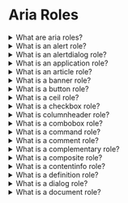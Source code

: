 # Aria Roles

<details>
  <summary>What are aria roles?</summary>

ARIA roles provide semantic meaning to content, allowing screen readers and other tools to present and support interaction with object in a way that is consistent with user expectations of that type of object. ARIA roles can be used to describe elements that don't natively exist in HTML or exist but don't yet have full browser support.

</details>

<details>
  <summary>What is an alert role?</summary>

The alert role is used to communicate an important and usually time-sensitive message to the user. When this role is added to an element, the browser will send out an accessible alert event to assistive technology products which can then notify the user.

The alert role should only be used for information that requires the user's immediate attention, for example:

- An invalid value was entered into a form field
- The user's login session is about to expire
- The connection to the server was lost so local changes will not be saved

**Note** It is possible to use aria-live="alert" instead of the role.

[More >>](https://developer.mozilla.org/en-US/docs/Web/Accessibility/ARIA/Roles/alert_role)

</details>

<details>
  <summary>What is an alertdialog role?</summary>

The alertdialog role is used to notify users of urgent information that demands the user's immediate attention. Including role="alertdialog" on the element containing the dialog helps assistive technology identify the content as being grouped and separated from the rest of the page content. Examples include error messages that require confirmation and other action confirmation prompts.

[More >>](https://developer.mozilla.org/en-US/docs/Web/Accessibility/ARIA/Roles/alertdialog_role)

</details>

<details>
  <summary>What is an application role?</summary>

The application document structure role, indicates to assistive technologies that this part of the web content contains elements that do not conform to any other known HTML element or WAI-ARIA widget. Any sort of special interpretation of HTML structures and widgets should be suspended, and control should be completely handed over to the browser and web application to handle mouse, keyboard, or touch interaction.

In this mode, the web author is completely responsible for handling any and all keyboard input, focus management, and other interactions and cannot assume assistive technologies would do any processing on their end.

If the web application encompassed by the application role contains parts that should be treated like normal web content, a role of document or article should be used to contain such content.

[More >>](https://developer.mozilla.org/en-US/docs/Web/Accessibility/ARIA/Roles/application_role)

</details>

<details>
  <summary>What is an article role?</summary>

The article document structure role denotes a section of a document, page, or site that, if it were standing on its own, could be viewed as a complete document, page or site. The aim of a set of article sections is to indicate their relationship to one another.

**Note** It is possible to use article tag instead of the role.

[More >>](https://developer.mozilla.org/en-US/docs/Web/Accessibility/ARIA/Roles/article_role)

</details>

<details>
  <summary>What is a banner role?</summary>

A banner landmark role overwrites the implicit ARIA role of the container element upon which it is applied. It should be reserved for globally repeating site-wide content that is generally located at the top of every page.

**Note** It is possible to use header tag instead of the role.

[More >>](https://developer.mozilla.org/en-US/docs/Web/Accessibility/ARIA/Roles/banner_role)

</details>

<details>
  <summary>What is a button role?</summary>

The button role identifies an element as a button to assistive technology such as screen readers. A button is a widget used to perform actions such as submitting a form, opening a dialog, canceling an action, or performing a command such as inserting a new record or displaying information. Adding role="button" tells assistive technology that the element is a button but provides no button functionality. Use <button> or <input> with type="button" instead.

[More >>](https://developer.mozilla.org/en-US/docs/Web/Accessibility/ARIA/Roles/button_role)

</details>

<details>
  <summary>What is a ceil role?</summary>

The element with role="cell" is a cell within a row, optionally within a rowgroup, within a table. If the cell is in a grid or treegrid, opt for gridcell. Using native HTML td elements, whenever possible, is strongly encouraged.

Each element with role="cell" MUST be nested in a container element with role="row". That row, in turn, can be nested within an element with role="rowgroup", and should be nested within a grid, table or treegrid. If a cell contains column or row header information, use the columnheader or rowheader roles, respectively. If the cell does not contain header information and is nested in a grid or treegrid, the role of gridcell may be more appropriate.

A cell can contain a number of property attributes clarifying the cell's position within the tabular data structure, including aria-colindex, aria-colspan, aria-rowindex, and aria-rowspan.

[More >>](https://developer.mozilla.org/en-US/docs/Web/Accessibility/ARIA/Roles/cell_role)
.

</details>

<details>
  <summary>What is a checkbox role?</summary>

The native HTML checkbox form control had two states ("checked" or "not checked"), with an indeterminate state settable via JavaScript. Similarly, an element with role="checkbox" can expose three states through the aria-checked attribute: true, false, or mixed.

Since a checkbox is an interactive control, it must be focusable and keyboard accessible. If the role is applied to a non-focusable element, use the tabindex attribute to change this. The expected keyboard shortcut for activating a checkbox is the Space key.

The developer is required to change the value of the aria-checked attribute dynamically when the checkbox is activated.

[More >>](https://developer.mozilla.org/en-US/docs/Web/Accessibility/ARIA/Roles/checkbox_role)

</details>

<details>
  <summary>What is columnheader role?</summary>

An element with role="columnheader" nested as a descendant for an element with role="row", is a static tabular structure of a column header cell in a tabular container, either a table or grid, or other chart that needs to show data relationships. To be supported, the columnheader must be nested in an element with the role of row.

[More >>](https://developer.mozilla.org/en-US/docs/Web/Accessibility/ARIA/Roles/columnheader_role)

</details>

<details>
  <summary>What is a combobox role?</summary>

A combobox is a composite widget that combines a named input field with a popup providing possible values for that input field. The purpose of a this widget is to improve user experience by helping the user select a value without having to type in the complete value and, optionally depending whether supported values are limited, preventing the user from entering invalid or otherwise unsupported values.

The combobox role is set on input that controls another element, such as a listbox or grid, that can dynamically pop up to help the user set the value of the input.

[More >>](https://developer.mozilla.org/en-US/docs/Web/Accessibility/ARIA/Roles/combobox_role)

</details>

<details>
  <summary>What is a command role?</summary>

The command role defines a widget that performs an action but does not receive input data.

**note** don't use it.

[More >>](https://developer.mozilla.org/en-US/docs/Web/Accessibility/ARIA/Roles/command_role)

</details>

<details>
  <summary>What is a comment role?</summary>

The comment landmark role semantically denotes a comment/reaction to some content on the page, or to a previous comment.

[More >>](https://developer.mozilla.org/en-US/docs/Web/Accessibility/ARIA/Roles/comment_role)

</details>

<details>
  <summary>What is a complementary role?</summary>

The complementary landmark role is used to designate a supporting section that relates to the main content, yet can stand alone when separated. These sections are frequently presented as sidebars or call-out boxes. If possible, use the HTML aside element instead.

[More >>](https://developer.mozilla.org/en-US/docs/Web/Accessibility/ARIA/Roles/complementary_role)

</details>

<details>
  <summary>What is a composite role?</summary>

The composite abstract role indicates a widget that may contain navigable descendants or owned children.

**note** don't use it.

[More >>](https://developer.mozilla.org/en-US/docs/Web/Accessibility/ARIA/Roles/composite_role)

</details>

<details>
  <summary>What is a contentinfo role?</summary>

The contentinfo role defines a footer, containing identifying information such as copyright information, navigation links, and privacy statements, found on every document within a site. This section is commonly called a footer.

**note** use footer tag instead of the contentinfo role

[More >>](https://developer.mozilla.org/en-US/docs/Web/Accessibility/ARIA/Roles/contentinfo_role)

</details>

<details>
  <summary>What is a definition role?</summary>

The definition ARIA role can be included an element that is a definition of a term or concept, similar to the native dfn element. To associate the definition with the term being defined, and to provide an accessible name, reference the term being defined with role="term", using aria-labelledby.

[More >>](https://developer.mozilla.org/en-US/docs/Web/Accessibility/ARIA/Roles/definition_role)

</details>

<details>
  <summary>What is a dialog role?</summary>

The dialog role is used to mark up an HTML based application dialog or window that separates content or UI from the rest of the web application or page. Dialogs are generally placed on top of the rest of the page content using an overlay. Dialogs can be either non-modal (it's still possible to interact with content outside of the dialog) or modal (only the content in the dialog can be interacted with).

[More >>](https://developer.mozilla.org/en-US/docs/Web/Accessibility/ARIA/Roles/dialog_role)

</details>

<details>
  <summary>What is a document role?</summary>

The document role is for the top container containing content that assistive technology users may want to browse in a reading mode. Only useful on focusable sections within complex composite widgets or applications, the document role inform assistive technologies to the reading context back to a reading mode: The document role tells assistive technologies with reading or browse modes to use the document mode to read the content contained within this element.

[More >>](https://developer.mozilla.org/en-US/docs/Web/Accessibility/ARIA/Roles/document_role)

<details>

<details>
  <summary>Waht are structural roles?</summary>

Structural ARIA roles were originally created as a bridge to inform assistive technologies of HTML5 elements that were not yet fully supported in browsers. Some roles, like presentation, toolbar and tooltip, provide information on the document structure to assistive technologies in cases where equivalent native HTML elements don't exist. Other roles, including those listed in the table below, are not needed, as there are semantic HTML elements with the same meanings. In many cases, these equivalent HTML elements have always been supported.

[More >>](https://developer.mozilla.org/en-US/docs/Web/Accessibility/ARIA/Roles/structural_roles)

</details>

<details>
  <summary>What is a feed role?</summary>

A feed is a dynamic scrollable list of articles in which articles are added to or removed from either end of the list as the user scrolls. A feed enables screen readers to use the browse mode reading cursor to both read and scroll through a stream of rich content that may continue scrolling infinitely by loading more content as the user reads.

Example:

    <section role="feed" aria-busy="false">
      …
      <article aria-posinset="427" aria-setsize="-1">…</article>
      <article aria-posinset="428" aria-setsize="-1">…</article>
      <article aria-posinset="429" aria-setsize="-1">…</article>
      …
    </section>

[More >>](https://developer.mozilla.org/en-US/docs/Web/Accessibility/ARIA/Roles/feed_role)

</details>

<details>
  <summary>What is a figure role?</summary>

A figure is a perceivable section of content that typically contains a graphical document, images, code snippets, or example text. The parts of a figure MAY be user-navigable. Any content that should be grouped together and consumed as a figure (which could include images, video, audio, code snippets, or other content) can be identified as a figure using role="figure".

Example:

    <div role="figure" aria-labelledby="caption">
      <img src="image.png" alt="put image description here" />
      <p id="caption">Figure 1: The caption</p>
    </div>

[More >>](https://developer.mozilla.org/en-US/docs/Web/Accessibility/ARIA/Roles/figure_role)

</details>
